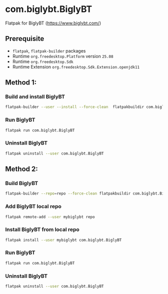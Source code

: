 # com.biglybt.BiglyBT
Flatpak for BiglyBT (https://www.biglybt.com/)

## Prerequisite

- `flatpak`, `flatpak-builder` packages
- Runtime `org.freedesktop.Platform` version `25.08`
- Runtime `org.freedesktop.Sdk`
- Runtime Extension `org.freedesktop.Sdk.Extension.openjdk11`

## Method 1:

### Build and install BiglyBT
```bash
flatpak-builder --user --install --force-clean  flatpakbuildir com.biglybt.BiglyBT.yaml
```
### Run BiglyBT
```bash
flatpak run com.biglybt.BiglyBT
```
### Uninstall BiglyBT
```bash
flatpak uninstall --user com.biglybt.BiglyBT
```


## Method 2:

### Build BiglyBT
```bash
flatpak-builder --repo=repo --force-clean flatpakbuildir com.biglybt.BiglyBT.yaml
```
### Add BiglyBT local repo
```bash
flatpak remote-add --user mybiglybt repo
```
### Install BiglyBT from local repo
```bash
flatpak install --user mybiglybt com.biglybt.BiglyBT
```
### Run BiglyBT
```bash
flatpak run com.biglybt.BiglyBT
```
### Uninstall BiglyBT
```bash
flatpak uninstall --user com.biglybt.BiglyBT
```

